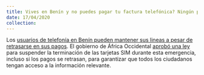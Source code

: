 ```yaml
---
title: Vives en Benín y no puedes pagar tu factura telefónica? Ningún problema
date: 17/04/2020
collection:
---
```


Los [usuarios de telefonía en Benín pueden mantener sus lineas a pesar de retrasarse en sus pagos](https://a4ai.org/how-our-partners-are-keeping-people-connected-during-the-covid-19-crisis/). El gobierno de África Occidental [aprobó una ley](https://a4ai.org/how-our-partners-are-keeping-people-connected-during-the-covid-19-crisis/) para suspender la terminación de las tarjetas SIM durante esta emergencia, incluso si los pagos se retrasan, para garantizar que todos los ciudadanos tengan acceso a la información relevante.

<!-- more -->
